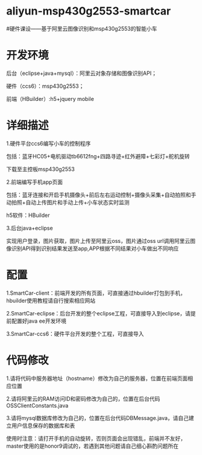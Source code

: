 # aliyun-msp430g2553-smartcar
#硬件课设——基于阿里云图像识别和msp430g2553的智能小车

# 开发环境
后台（eclipse+java+mysql）：阿里云对象存储和图像识别API；

硬件（ccs6）：msp430g2553；

前端（HBuilder）:h5+jquery mobile

# 详细描述
1.硬件平台ccs6编写小车的控制程序

包括：蓝牙HC05+电机驱动tb6612fng+四路寻迹+红外避障+七彩灯+舵机旋转

下载至主控板msp430g2553

2.前端编写手机app页面

包括：蓝牙连接和开启手机摄像头+前后左右运动控制+摄像头采集+自动拍照和手动拍照+自动上传图片和手动上传+小车状态实时监测

h5软件：HBuilder

3.后台java+eclipse

实现用户登录，图片获取，图片上传至阿里云oss，图片通过oss url调用阿里云图像识别API得到识别结果发送至app,APP根据不同结果对小车做出不同响应

# 配置
1.SmartCar-client：前端开发的所有页面，可直接通过hbuilder打包到手机，hbuilder使用教程请自行搜索相应网站

2.SmartCar-eclipse：后台开发的整个eclipse工程，可直接导入到eclipse，请提前配置好java ee开发环境

3.SmartCar-ccs6：硬件平台开发的整个工程，可直接导入

# 代码修改
1.请将代码中服务器地址（hostname）修改为自己的服务器，位置在前端页面相应位置

2.请将阿里云的RAM访问ID和密码修改为自己的，位置在后台代码OSSClientConstants.java

3.请将mysql数据库修改为自己的，位置在后台代码DBMessage.java，请自己建立用户信息保存的数据库和表

使用时注意：请打开手机的自动旋转，否则页面会出现错乱，前端并不友好，master使用的是honor9调试的，若遇到其他问题请自己细心斟酌问题所在

